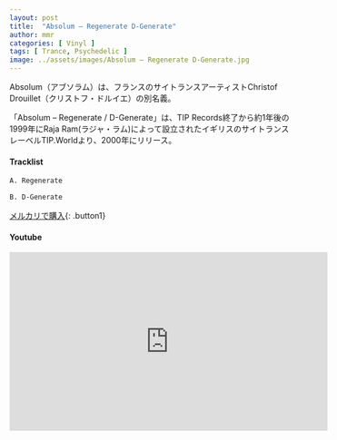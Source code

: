 ```yaml
---
layout: post
title:  "Absolum – Regenerate D-Generate"
author: mmr
categories: [ Vinyl ]
tags: [ Trance, Psychedelic ]
image: ../assets/images/Absolum – Regenerate D-Generate.jpg
---
```


Absolum（アブソラム）は、フランスのサイトランスアーティストChristof Drouillet（クリストフ・ドルイエ）の別名義。

「Absolum – Regenerate / D-Generate」は、TIP Records終了から約1年後の1999年にRaja Ram(ラジャ・ラム)によって設立されたイギリスのサイトランスレーベルTIP.Worldより、2000年にリリース。

#### Tracklist
```md
A. Regenerate

B. D-Generate
```

[メルカリで購入](https://jp.mercari.com/item/m55366208454?afid=6142608987){: .button1}

#### Youtube
<iframe width="560" height="315" src="https://www.youtube.com/embed/EZU5CG_ewMg?si=8RWjSlKMZTe0BcxV" title="YouTube video player" frameborder="0" allow="accelerometer; autoplay; clipboard-write; encrypted-media; gyroscope; picture-in-picture; web-share" referrerpolicy="strict-origin-when-cross-origin" allowfullscreen></iframe>